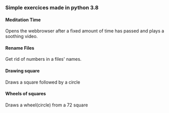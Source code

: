 ### Simple exercices made in python 3.8

#### Meditation Time

Opens the webbrowser after a fixed amount of time has passed and plays a soothing video.

#### Rename Files

Get rid of numbers in a files' names.

#### Drawing square

Draws a square followed by a circle

#### Wheels of squares

Draws a wheel(circle) from a 72 square
